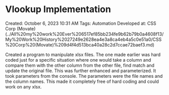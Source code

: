 # Vlookup Implementation

Created: October 6, 2023 10:31 AM
Tags: Automation
Developed at: CSS Corp (Movate) (../All%20my%20work%20Ever%206517ef85bb234fe9b62b79b0a4608f13/My%20Work%20History%2027249e2628ea4e3a8ca4eb4a5c0e51a0/CSS%20Corp%20(Movate)%209d4f4d513bca40a28c2d7ccae72baef3.md)

Created a program to manipulate xlsx files.
The one made earlier was hard coded just for a specific situation where one would take a column and compare them with the other column from the other file, find match and update the original file.
This was further enhanced and parameterized. It took parameters from the console. The parameters were the file names and the column names. This made it completely free of hard coding and could work on any xlsx.